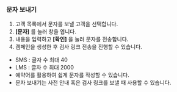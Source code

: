 
### 문자 보내기 

1. 고객 목록에서 문자를 보낼 고객을 선택합니다.
2. **[문자]** 를 눌러 창을 엽니다.
3. 내용을 입력하고 **[확인]** 을 눌러 문자를 전송합니다.
4. 캠페인을 생성한 후 검사 링크 전송을 진행할 수 있습니다.
- SMS : 글자 수 최대 40
- LMS : 글자 수 최대 2000
- 예약어를 활용하여 쉽게 문자를 작성할 수 있습니다.
- 문자 보내기는 사전 안내 혹은 검사 링크를 보낼 때 사용할 수 있습니다.
  

